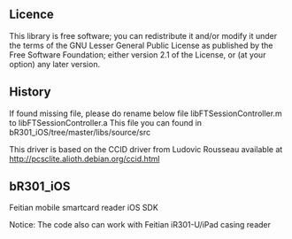 Licence
-------

This library is free software; you can redistribute it and/or
modify it under the terms of the GNU Lesser General Public
License as published by the Free Software Foundation; either
version 2.1 of the License, or (at your option) any later version.

History
-------

If found missing file, please do rename below file  libFTSessionController.m to  libFTSessionController.a
This file you can found in bR301_iOS/tree/master/libs/source/src

This driver is based on the CCID driver from Ludovic Rousseau available at http://pcsclite.alioth.debian.org/ccid.html

bR301_iOS
-------

Feitian mobile smartcard reader iOS SDK

Notice: The code also can work with Feitian iR301-U/iPad casing reader

